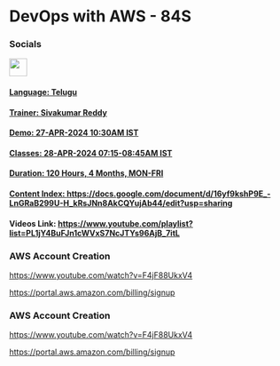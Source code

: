 # DevOps with AWS - 84S

### Socials

<p align="left"><a href="https://www.linkedin.com/in/sivakumar-reddy-mettukuru" target="_blank" rel="noreferrer"> <picture> <source media="(prefers-color-scheme: dark)" srcset="https://raw.githubusercontent.com/danielcranney/readme-generator/main/public/icons/socials/linkedin-dark.svg" /> <source media="(prefers-color-scheme: light)" srcset="https://raw.githubusercontent.com/danielcranney/readme-generator/main/public/icons/socials/linkedin.svg" /> <img src="https://raw.githubusercontent.com/danielcranney/readme-generator/main/public/icons/socials/linkedin.svg" width="32" height="32" /> </picture> </p>

#### Language: Telugu
#### Trainer: Sivakumar Reddy
#### Demo: 27-APR-2024 10:30AM IST
#### Classes: 28-APR-2024 07:15-08:45AM IST
#### Duration: 120 Hours, 4 Months, MON-FRI

#### Content Index: https://docs.google.com/document/d/16yf9kshP9E_-LnGRaB299U-H_kRsJNn8AkCQYujAb44/edit?usp=sharing

#### Videos Link: https://www.youtube.com/playlist?list=PL1jY4BuFJn1cWVxS7NcJTYs96AjB_7itL
### AWS Account Creation

https://www.youtube.com/watch?v=F4jF88UkxV4

https://portal.aws.amazon.com/billing/signup

### AWS Account Creation

https://www.youtube.com/watch?v=F4jF88UkxV4

https://portal.aws.amazon.com/billing/signup



